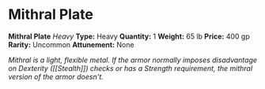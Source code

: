 # Mithral Plate

**Mithral Plate**
_Heavy_
**Type:** Heavy
**Quantity:** 1
**Weight:** 65 lb
**Price:** 400 gp
**Rarity:** Uncommon
**Attunement:** None

*Mithral is a light, flexible metal. If the armor normally imposes disadvantage on Dexterity ([[Stealth]]) checks or has a Strength requirement, the mithral version of the armor doesn't.*
